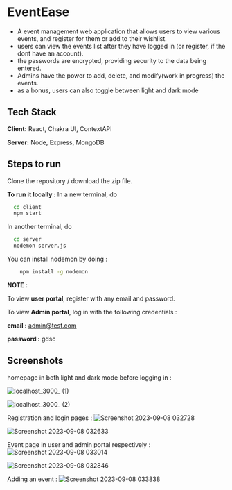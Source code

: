 
# EventEase 

- A event management web application that allows users to view various events, and register for them or add to their wishlist.
- users can view the events list after they have logged in (or register, if the dont have an account).
- the passwords are encrypted, providing security to the data being entered.
- Admins have the power to add, delete, and modify(work in progress) the events.
- as a bonus, users can also toggle between light and dark mode

## Tech Stack

**Client:** React, Chakra UI, ContextAPI

**Server:** Node, Express, MongoDB


## Steps to run

Clone the repository / download the zip file. 

**To run it locally :**
In a new terminal, do

```bash
  cd client
  npm start
```
In another terminal, do

```bash
  cd server
  nodemon server.js
```

You can install nodemon by doing :
```bash
    npm install -g nodemon
```

**NOTE :**

To view **user portal**, register with any email and password.

To view **Admin portal**, log in with the following credentials :

**email :** admin@test.com

**password :** gdsc



    
## Screenshots

homepage in both light and dark mode before logging in :

![localhost_3000_ (1)](https://github.com/saijahnavir/GDSC-Event-Management/assets/105307350/75e61787-e2b3-4de0-b2e7-89546a8316cd)

![localhost_3000_ (2)](https://github.com/saijahnavir/GDSC-Event-Management/assets/105307350/f632a5ba-d961-4d66-9d90-7a883a3f6ec7)

Registration and login pages :
![Screenshot 2023-09-08 032728](https://github.com/saijahnavir/GDSC-Event-Management/assets/105307350/21d4b554-b359-4ecc-b54c-787f0146a83e)

![Screenshot 2023-09-08 032633](https://github.com/saijahnavir/GDSC-Event-Management/assets/105307350/c84e85df-edd3-48f6-9adc-bf9611d5a60f)

Event page in user and admin portal respectively : 
![Screenshot 2023-09-08 033014](https://github.com/saijahnavir/GDSC-Event-Management/assets/105307350/e6260806-2caa-4bf8-b3aa-56636ba06aba)

![Screenshot 2023-09-08 032846](https://github.com/saijahnavir/GDSC-Event-Management/assets/105307350/6a6d9fb8-2388-4050-988d-41d518edfb42)

Adding an event :
![Screenshot 2023-09-08 033838](https://github.com/saijahnavir/GDSC-Event-Management/assets/105307350/b4e8ed81-9298-467d-9ff8-ce850f1ad336)
